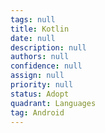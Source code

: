 ```yaml
---
tags: null
title: Kotlin
date: null
description: null
authors: null
confidence: null
assign: null
priority: null
status: Adopt
quadrant: Languages
tag: Android
---
```

